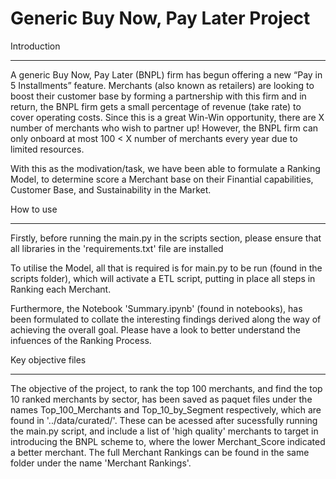 # Generic Buy Now, Pay Later Project

Introduction
______________________________________
A generic Buy Now, Pay Later (BNPL) firm has begun offering a new “Pay in 5 Installments” feature. Merchants (also known as retailers) are looking to boost their
customer base by forming a partnership with this firm and in return, the BNPL firm gets a small percentage of revenue (take rate) to cover operating costs. Since this is a great Win-Win opportunity, there are X number of merchants who wish to partner up! However, the BNPL firm can only onboard at most 100 < X number of merchants every year due to limited resources. 

With this as the modivation/task, we have been able to formulate a Ranking Model, to determine score a Merchant base on their Finantial capabilities, Customer Base, and Sustainability in the Market. 

How to use
______________________________________

Firstly, before running the main.py in the scripts section, please ensure that all libraries in the 'requirements.txt' file are installed 

To utilise the Model, all that is required is for main.py to be run (found in the scripts folder), which will activate a ETL script, putting in place all steps in Ranking each Merchant. 

Furthermore, the Notebook 'Summary.ipynb' (found in notebooks), has been formulated to collate the interesting findings derived along the way of achieving the overall goal. Please have a look to better understand the infuences of the Ranking Process.

Key objective files
______________________________________
The objective of the project, to rank the top 100 merchants, and find the top 10 ranked merchants by sector, has been saved as paquet files under the names Top_100_Merchants and Top_10_by_Segment respectively, which are found in '../data/curated/'. These can be acessed after sucessfully running the main.py script, and include a list of 'high quality' merchants to target in introducing the BNPL scheme to, where the lower Merchant_Score indicated a better merchant. The full Merchant Rankings can be found in the same folder under the name 'Merchant Rankings'.
